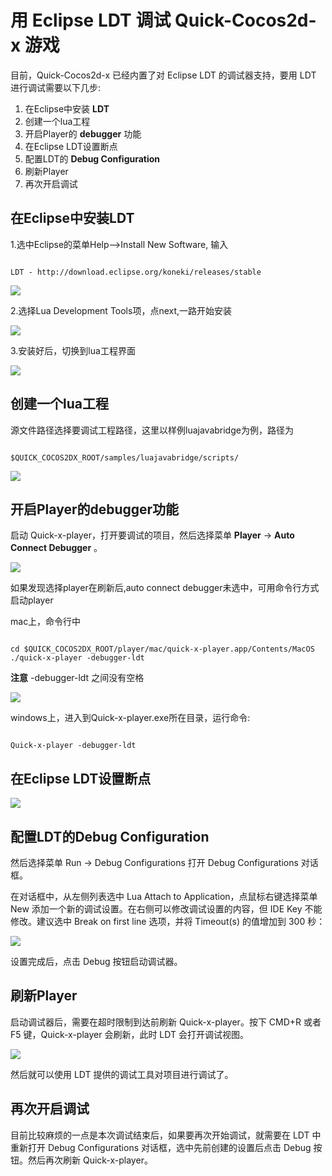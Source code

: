 # 用 Eclipse LDT 调试 Quick-Cocos2d-x 游戏 #


目前，Quick-Cocos2d-x 已经内置了对 Eclipse LDT 的调试器支持，要用 LDT 进行调试需要以下几步:

1. 在Eclipse中安装 **LDT**
2. 创建一个lua工程
3. 开启Player的 **debugger** 功能
4. 在Eclipse LDT设置断点
5. 配置LDT的 **Debug Configuration**
6. 刷新Player
7. 再次开启调试

## 在Eclipse中安装LDT ##


1.选中Eclipse的菜单Help-->Install New Software, 输入

~~~

LDT - http://download.eclipse.org/koneki/releases/stable

~~~

![](res/debug_with_eclipse_ldt_01.png)


2.选择Lua Development Tools项，点next,一路开始安装

![](res/debug_with_eclipse_ldt_02.png)


3.安装好后，切换到lua工程界面

![](res/debug_with_eclipse_ldt_03.png)


## 创建一个lua工程 ##

源文件路径选择要调试工程路径，这里以样例luajavabridge为例，路径为

~~~

$QUICK_COCOS2DX_ROOT/samples/luajavabridge/scripts/

~~~

![](res/debug_with_eclipse_ldt_04.png)


## 开启Player的debugger功能 ##

启动 Quick-x-player，打开要调试的项目，然后选择菜单 **Player** -> **Auto Connect Debugger** 。

![](res/debug_with_eclipse_ldt_05.png)

如果发现选择player在刷新后,auto connect debugger未选中，可用命令行方式启动player

mac上，命令行中

~~~

cd $QUICK_COCOS2DX_ROOT/player/mac/quick-x-player.app/Contents/MacOS
./quick-x-player -debugger-ldt

~~~

**注意** -debugger-ldt 之间没有空格

![](res/debug_with_eclipse_ldt_09.png)

windows上，进入到Quick-x-player.exe所在目录，运行命令:

~~~

Quick-x-player -debugger-ldt

~~~

## 在Eclipse LDT设置断点 ##

![](res/debug_with_eclipse_ldt_06.png)


## 配置LDT的Debug Configuration ##

然后选择菜单 Run -> Debug Configurations 打开 Debug Configurations 对话框。

在对话框中，从左侧列表选中 Lua Attach to Application，点鼠标右键选择菜单 New 添加一个新的调试设置。在右侧可以修改调试设置的内容，但 IDE Key 不能修改。建议选中 Break on first line 选项，并将 Timeout(s) 的值增加到 300 秒：

![](res/debug_with_eclipse_ldt_07.png)

设置完成后，点击 Debug 按钮启动调试器。

## 刷新Player ##

启动调试器后，需要在超时限制到达前刷新 Quick-x-player。按下 CMD+R 或者 F5 键，Quick-x-player 会刷新，此时 LDT 会打开调试视图。

![](res/debug_with_eclipse_ldt_08.png)

然后就可以使用 LDT 提供的调试工具对项目进行调试了。

## 再次开启调试 ##

目前比较麻烦的一点是本次调试结束后，如果要再次开始调试，就需要在 LDT 中重新打开 Debug Configurations 对话框，选中先前创建的设置后点击 Debug 按钮。然后再次刷新 Quick-x-player。
